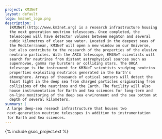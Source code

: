```yaml
---
project: KM3NeT
layout: default
logo: km3net_logo.png
description: |
  [KM3NeT](http://www.km3net.org) is a research infrastructure housing
  the next generation neutrino telescopes. Once completed, the
  telescopes will have detector volumes between megaton and several
  cubic kilometres of clear sea water. Located in the deepest seas of
  the Mediterranean, KM3NeT will open a new window on our Universe,
  but also contribute to the research of the properties of the elusive
  neutrino particles. With the ARCA telescope, KM3NeT scientists will
  search for neutrinos from distant astrophysical sources such as
  supernovae, gamma ray bursters or colliding stars. The ORCA
  telescope is the instrument for KM3NeT scientists studying neutrino
  properties exploiting neutrinos generated in the Earth's
  atmosphere. Arrays of thousands of optical sensors will detect the
  faint light in the deep sea from charged particles originating from
  collisions of the neutrinos and the Earth. The facility will also
  house instrumentation for Earth and Sea sciences for long-term and
  on-line monitoring of the deep sea environment and the sea bottom at
  depth of several kilometers.
summary: |
 A large deep-sea reseach infrastructure that houses two
 next-generation neutrino telescopes in addition to instrumentation
 for Earth and Sea sciences.
---
```


{% include gsoc_project.ext %}
